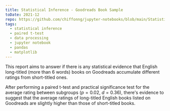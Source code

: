 ```yaml
---
title: Statistical Inference - Goodreads Book Sample
toDate: 2021-12
repo: https://github.com/chiffonng/jupyter-notebooks/blob/main/Statistical%20Inference_Goodreads%20Books.ipynb
tags:
  - statistical inference
  - paired t-test
  - data processing
  - jupyter notebook
  - pandas
  - matplotlib
---
```


This report aims to answer if there is any statistical evidence that English
long-titled (more than 6 words) books on Goodreads accumulate different ratings
from short-titled ones.

After performing a paired t-test and practical significance test for the average
rating between subgroups ($p=0.02$, $d=0.36$), there's evidence to suggest that
the average ratings of long-titled English books listed on Goodreads are
slightly higher than those of short-titled books.
